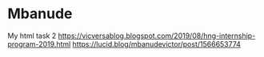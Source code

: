 # Mbanude
My html task 2
https://vicversablog.blogspot.com/2019/08/hng-internship-program-2019.html
https://lucid.blog/mbanudevictor/post/1566653774
